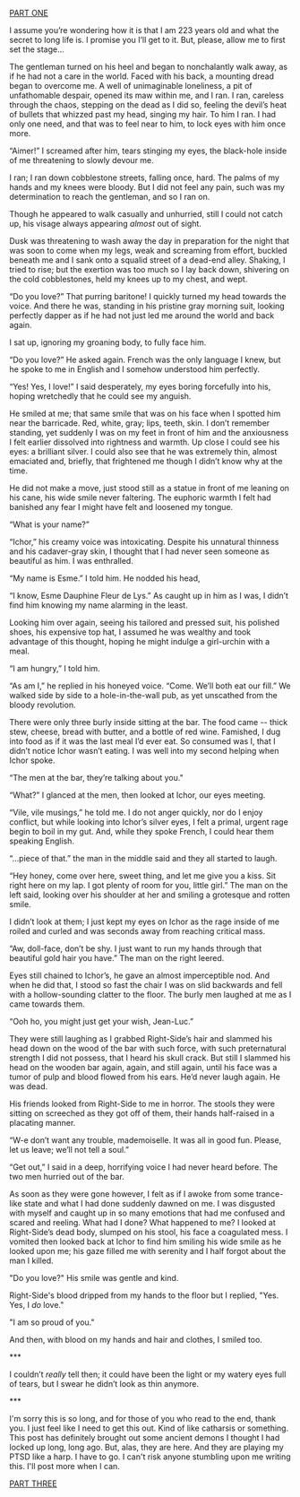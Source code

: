 [PART ONE](https://www.reddit.com/r/nosleep/comments/wk6q3w/ichor/)

I assume you’re wondering how it is that I am 223 years old and what the secret to long life is. I promise you I’ll get to it. But, please, allow me to first set the stage...

The gentleman turned on his heel and began to nonchalantly walk away, as if he had not a care in the world. Faced with his back, a mounting dread began to overcome me. A well of unimaginable loneliness, a pit of unfathomable despair, opened its maw within me, and I ran. I ran, careless through the chaos, stepping on the dead as I did so, feeling the devil’s heat of bullets that whizzed past my head, singing my hair. To him I ran. I had only one need, and that was to feel near to him, to lock eyes with him once more.

“Aimer!” I screamed after him, tears stinging my eyes, the black-hole inside of me threatening to slowly devour me.

I ran; I ran down cobblestone streets, falling once, hard. The palms of my hands and my knees were bloody. But I did not feel any pain, such was my determination to reach the gentleman, and so I ran on.

Though he appeared to walk casually and unhurried, still I could not catch up, his visage always appearing *almost* out of sight.

Dusk was threatening to wash away the day in preparation for the night that was soon to come when my legs, weak and screaming from effort, buckled beneath me and I sank onto a squalid street of a dead-end alley. Shaking, I tried to rise; but the exertion was too much so I lay back down, shivering on the cold cobblestones, held my knees up to my chest, and wept.

“Do you love?” That purring baritone! I quickly turned my head towards the voice. And there he was, standing in his pristine gray morning suit, looking perfectly dapper as if he had not just led me around the world and back again.

I sat up, ignoring my groaning body, to fully face him.

“Do you love?” He asked again. French was the only language I knew, but he spoke to me in English and I somehow understood him perfectly.

“Yes! Yes, I love!” I said desperately, my eyes boring forcefully into his, hoping wretchedly that he could see my anguish.

He smiled at me; that same smile that was on his face when I spotted him near the barricade. Red, white, gray; lips, teeth, skin. I don’t remember standing, yet suddenly I was on my feet in front of him and the anxiousness I felt earlier dissolved into rightness and warmth. Up close I could see his eyes: a brilliant silver. I could also see that he was extremely thin, almost emaciated and, briefly, that frightened me though I didn’t know why at the time.

He did not make a move, just stood still as a statue in front of me leaning on his cane, his wide smile never faltering. The euphoric warmth I felt had banished any fear I might have felt and loosened my tongue.

“What is your name?”

“Ichor,” his creamy voice was intoxicating. Despite his unnatural thinness and his cadaver-gray skin, I thought that I had never seen someone as beautiful as him. I was enthralled.

“My name is Esme.” I told him. He nodded his head,

“I know, Esme Dauphine Fleur de Lys.” As caught up in him as I was, I didn’t find him knowing my name alarming in the least.

Looking him over again, seeing his tailored and pressed suit, his polished shoes, his expensive top hat, I assumed he was wealthy and took advantage of this thought, hoping he might indulge a girl-urchin with a meal.

“I am hungry,” I told him.

“As am I,” he replied in his honeyed voice. “Come. We’ll both eat our fill.” We walked side by side to a hole-in-the-wall pub, as yet unscathed from the bloody revolution.

There were only three burly inside sitting at the bar. The food came -- thick stew, cheese, bread with butter, and a bottle of red wine. Famished, I dug into food as if it was the last meal I’d ever eat. So consumed was I, that I didn’t notice Ichor wasn’t eating. I was well into my second helping when Ichor spoke.

“The men at the bar, they’re talking about you."

“What?” I glanced at the men, then looked at Ichor, our eyes meeting.

“Vile, vile musings,” he told me. I do not anger quickly, nor do I enjoy conflict, but while looking into Ichor’s silver eyes, I felt a primal, urgent rage begin to boil in my gut. And, while they spoke French, I could hear them speaking English.

“...piece of that.” the man in the middle said and they all started to laugh.

“Hey honey, come over here, sweet thing, and let me give you a kiss. Sit right here on my lap. I got plenty of room for you, little girl.” The man on the left said, looking over his shoulder at her and smiling a grotesque and rotten smile.

I didn’t look at them; I just kept my eyes on Ichor as the rage inside of me roiled and curled and was seconds away from reaching critical mass.

“Aw, doll-face, don’t be shy. I just want to run my hands through that beautiful gold hair you have.” The man on the right leered.

Eyes still chained to Ichor’s, he gave an almost imperceptible nod. And when he did that, I stood so fast the chair I was on slid backwards and fell with a hollow-sounding clatter to the floor. The burly men laughed at me as I came towards them.

“Ooh ho, you might just get your wish, Jean-Luc.”

They were still laughing as I grabbed Right-Side’s hair and slammed his head down on the wood of the bar with such force, with such preternatural strength I did not possess, that I heard his skull crack. But still I slammed his head on the wooden bar again, again, and still again, until his face was a tumor of pulp and blood flowed from his ears. He’d never laugh again. He was dead.

His friends looked from Right-Side to me in horror. The stools they were sitting on screeched as they got off of them, their hands half-raised in a placating manner.

“W-e don’t want any trouble, mademoiselle. It was all in good fun. Please, let us leave; we’ll not tell a soul.”

“Get out,” I said in a deep, horrifying voice I had never heard before. The two men hurried out of the bar.

As soon as they were gone however, I felt as if I awoke from some trance-like state and what I had done suddenly dawned on me. I was disgusted with myself and caught up in so many emotions that had me confused and scared and reeling. What had I done? What happened to me? I looked at Right-Side’s dead body, slumped on his stool, his face a coagulated mess. I vomited then looked back at Ichor to find him smiling his wide smile as he looked upon me; his gaze filled me with serenity and I half forgot about the man I killed.

"Do you love?" His smile was gentle and kind.

Right-Side's blood dripped from my hands to the floor but I replied, "Yes. Yes, I *do* love."

"I am so proud of you."

And then, with blood on my hands and hair and clothes, I smiled too.

\*\*\*

I couldn’t *really* tell then; it could have been the light or my watery eyes full of tears, but I swear he didn’t look as thin anymore.

\*\*\*

I'm sorry this is so long, and for those of you who read to the end, thank you. I just feel like I need to get this out. Kind of like catharsis or something. This post has definitely brought out some ancient demons I thought I had locked up long, long ago. But, alas, they are here. And they are playing my PTSD like a harp. I have to go. I can't risk anyone stumbling upon me writing this. I'll post more when I can.

[PART THREE](https://www.reddit.com/r/nosleep/comments/wpd194/ichor_three/)